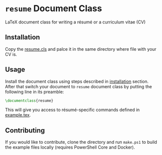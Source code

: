 # `resume` Document Class

LaTeX document class for writing a résumé or a curriculum vitae (CV)

## Installation

Copy the [resume.cls](src/resume.cls) and palce it in the same directory where
file with your CV is.

## Usage

Install the document class using steps described in
[installation](#installation) section. After that switch your document to
`resume` document class by putting the following line in its preamble:

```LaTeX
\documentclass{resume}
```

This will give you access to résumé-specific commands defined in
[example.tex](src/example.tex).

## Contributing

If you would like to contribute, clone the directory and run `make.ps1` to build
the example files locally (requires PowerShell Core and Docker).
